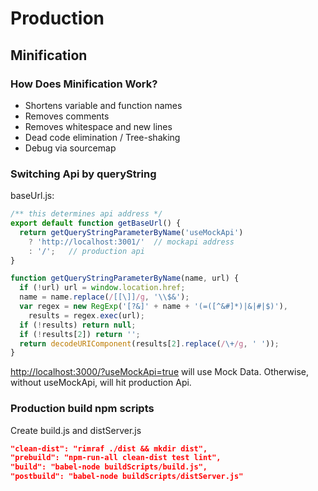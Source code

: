 # Production

## Minification

### How Does Minification Work?

* Shortens variable and function names
* Removes comments
* Removes whitespace and new lines
* Dead code elimination / Tree-shaking
* Debug via sourcemap

### Switching Api by queryString

baseUrl.js:

```javascript
/** this determines api address */
export default function getBaseUrl() {
  return getQueryStringParameterByName('useMockApi')
    ? 'http://localhost:3001/'  // mockapi address
    : '/';   // production api
}

function getQueryStringParameterByName(name, url) {
  if (!url) url = window.location.href;
  name = name.replace(/[[\]]/g, '\\$&');
  var regex = new RegExp('[?&]' + name + '(=([^&#]*)|&|#|$)'),
    results = regex.exec(url);
  if (!results) return null;
  if (!results[2]) return '';
  return decodeURIComponent(results[2].replace(/\+/g, ' '));
}
```

<http://localhost:3000/?useMockApi=true> will use Mock Data. Otherwise, without useMockApi, will hit production Api.

### Production build npm scripts

Create build.js and distServer.js

```json
"clean-dist": "rimraf ./dist && mkdir dist",
"prebuild": "npm-run-all clean-dist test lint",
"build": "babel-node buildScripts/build.js",
"postbuild": "babel-node buildScripts/distServer.js"
```
